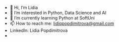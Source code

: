 - 👋 Hi, I’m Lidia
- 👀 I’m interested in Python, Data Science and AI
- 🤩 I’m currently learning Python at SoftUni
- 📫 How to reach me: lidiqpopdimitrova@gmail.com
- LinkedIn: Lidia Popdimitrova
- 
